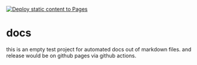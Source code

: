 [![Deploy static content to Pages](https://github.com/siamak-zanjani/docusaurus/actions/workflows/static.yml/badge.svg)](https://github.com/siamak-zanjani/docusaurus/actions/workflows/static.yml)
# docs
this is an empty test project for automated docs out of markdown files.
and release would be on github pages via github actions.

